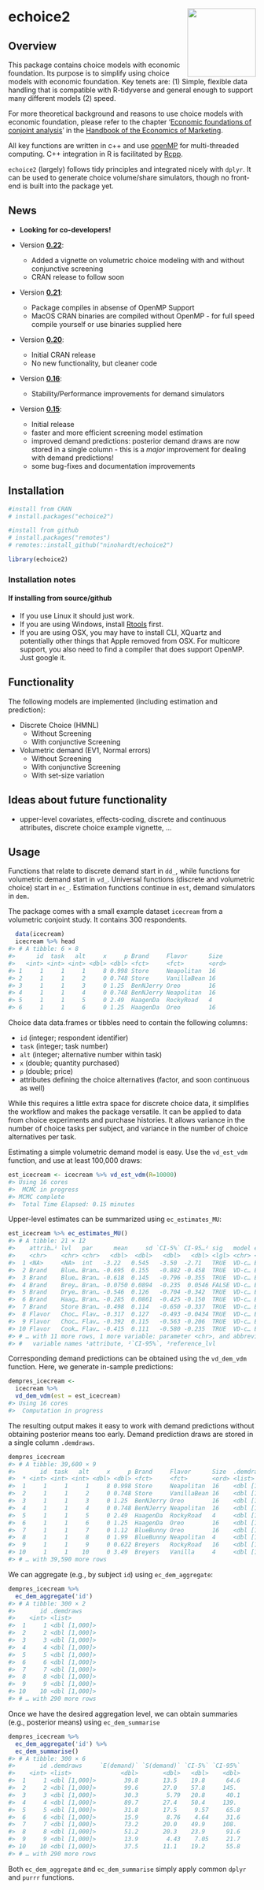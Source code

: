 
# echoice2 <a href='http://ninohardt.de/echoice2/'><img src="http://ninohardt.de/echoice2/reference/figures/echoicelogo.png" align="right" height="139"/></a>

## Overview

This package contains choice models with economic foundation. Its
purpose is to simplify using choice models with economic foundation. Key
tenets are: (1) Simple, flexible data handling that is compatible with
R-tidyverse and general enough to support many different models (2)
speed.

For more theoretical background and reasons to use choice models with
economic foundation, please refer to the chapter ‘[Economic foundations
of conjoint analysis](https://doi.org/10.1016/bs.hem.2019.04.002)’ in
the [Handbook of the Economics of
Marketing](https://www.elsevier.com/books/handbook-of-the-economics-of-marketing/dube/978-0-444-63759-8).

All key functions are written in c++ and use
[openMP](https://www.openmp.org) for multi-threaded computing. C++
integration in R is facilitated by [Rcpp](http://www.rcpp.org).

`echoice2` (largely) follows tidy principles and integrated nicely with
`dplyr`. It can be used to generate choice volume/share simulators,
though no front-end is built into the package yet.

## News

- **Looking for co-developers!**

- Version
  [**0.22**](https://github.com/ninohardt/echoice2/releases/tag/v0.2.2):

  - Added a vignette on volumetric choice modeling with and without 
    conjunctive screening
  - CRAN release to follow soon
    
- Version
  [**0.21**](https://github.com/ninohardt/echoice2/releases/tag/v0.2.1):

  - Package compiles in absense of OpenMP Support
  - MacOS CRAN binaries are compiled without OpenMP - for full speed
    compile yourself or use binaries supplied here

- Version
  [**0.20**](https://github.com/ninohardt/echoice2/releases/tag/v0.20):

  - Initial CRAN release
  - No new functionality, but cleaner code

- Version
  [**0.16**](https://github.com/ninohardt/echoice2/releases/tag/v0.16):

  - Stability/Performance improvements for demand simulators

- Version
  [**0.15**](https://github.com/ninohardt/echoice2/releases/tag/v0.15):

  - Initial release
  - faster and more efficient screening model estimation
  - improved demand predictions: posterior demand draws are now stored
    in a single column - this is a *major* improvement for dealing with
    demand predictions!
  - some bug-fixes and documentation improvements

## Installation

``` r
#install from CRAN
# install.packages("echoice2")

#install from github
# install.packages("remotes")
# remotes::install_github("ninohardt/echoice2")
```

``` r
library(echoice2)
```

### Installation notes

#### If installing from source/github

- If you use Linux it should just work.
- If you are using Windows, install
  [Rtools](https://cran.r-project.org/bin/windows/Rtools/) first.
- If you are using OSX, you may have to install CLI, XQuartz and
  potentially other things that Apple removed from OSX. For multicore
  support, you also need to find a compiler that does support OpenMP.
  Just google it.

## Functionality

The following models are implemented (including estimation and
prediction):

- Discrete Choice (HMNL)
  - Without Screening
  - With conjunctive Screening
- Volumetric demand (EV1, Normal errors)
  - Without Screening
  - With conjunctive Screening
  - With set-size variation

## Ideas about future functionality

- upper-level covariates, effects-coding, discrete and continuous
  attributes, discrete choice example vignette, …

## Usage

Functions that relate to discrete demand start in `dd_`, while functions
for volumetric demand start in `vd_`. Universal functions (discrete and
volumetric choice) start in `ec_`. Estimation functions continue in
`est`, demand simulators in `dem.`

The package comes with a small example dataset `icecream` from a
volumetric conjoint study. It contains 300 respondents.

``` r
  data(icecream)
  icecream %>% head
#> # A tibble: 6 × 8
#>      id  task   alt     x     p Brand     Flavor      Size 
#>   <int> <int> <int> <dbl> <dbl> <fct>     <fct>       <ord>
#> 1     1     1     1     8 0.998 Store     Neapolitan  16   
#> 2     1     1     2     0 0.748 Store     VanillaBean 16   
#> 3     1     1     3     0 1.25  BenNJerry Oreo        16   
#> 4     1     1     4     0 0.748 BenNJerry Neapolitan  16   
#> 5     1     1     5     0 2.49  HaagenDa  RockyRoad   4    
#> 6     1     1     6     0 1.25  HaagenDa  Oreo        16
```

Choice data data.frames or tibbles need to contain the following
columns:

- `id` (integer; respondent identifier)
- `task` (integer; task number)
- `alt` (integer; alternative number within task)
- `x` (double; quantity purchased)
- `p` (double; price)
- attributes defining the choice alternatives (factor, and soon
  continuous as well)

While this requires a little extra space for discrete choice data, it
simplifies the workflow and makes the package versatile. It can be
applied to data from choice experiments and purchase histories. It
allows variance in the number of choice tasks per subject, and variance
in the number of choice alternatives per task.

Estimating a simple volumetric demand model is easy. Use the
`vd_est_vdm` function, and use at least 100,000 draws:

``` r
est_icecream <- icecream %>% vd_est_vdm(R=10000)
#> Using 16 cores
#>  MCMC in progress 
#> MCMC complete
#>  Total Time Elapsed: 0.15 minutes
```

Upper-level estimates can be summarized using `ec_estimates_MU`:

``` r
est_icecream %>% ec_estimates_MU()
#> # A tibble: 21 × 12
#>    attrib…¹ lvl   par      mean     sd `CI-5%` CI-95…² sig   model error refer…³
#>    <chr>    <chr> <chr>   <dbl>  <dbl>   <dbl>   <dbl> <lgl> <chr> <chr> <chr>  
#>  1 <NA>     <NA>  int   -3.22   0.545   -3.50  -2.71   TRUE  VD-c… EV1   <NA>   
#>  2 Brand    Blue… Bran… -0.695  0.155   -0.882 -0.458  TRUE  VD-c… EV1   BenNJe…
#>  3 Brand    Blue… Bran… -0.618  0.145   -0.796 -0.355  TRUE  VD-c… EV1   BenNJe…
#>  4 Brand    Brey… Bran… -0.0750 0.0894  -0.235  0.0546 FALSE VD-c… EV1   BenNJe…
#>  5 Brand    Drye… Bran… -0.546  0.126   -0.704 -0.342  TRUE  VD-c… EV1   BenNJe…
#>  6 Brand    Haag… Bran… -0.285  0.0861  -0.425 -0.150  TRUE  VD-c… EV1   BenNJe…
#>  7 Brand    Store Bran… -0.498  0.114   -0.650 -0.337  TRUE  VD-c… EV1   BenNJe…
#>  8 Flavor   Choc… Flav… -0.317  0.127   -0.493 -0.0434 TRUE  VD-c… EV1   Chocol…
#>  9 Flavor   Choc… Flav… -0.392  0.115   -0.563 -0.206  TRUE  VD-c… EV1   Chocol…
#> 10 Flavor   Cook… Flav… -0.415  0.111   -0.580 -0.235  TRUE  VD-c… EV1   Chocol…
#> # … with 11 more rows, 1 more variable: parameter <chr>, and abbreviated
#> #   variable names ¹​attribute, ²​`CI-95%`, ³​reference_lvl
```

Corresponding demand predictions can be obtained using the `vd_dem_vdm`
function. Here, we generate in-sample predictions:

``` r
dempres_icecream <-
  icecream %>%
  vd_dem_vdm(est = est_icecream)
#> Using 16 cores
#>  Computation in progress
```

The resulting output makes it easy to work with demand predictions
without obtaining posterior means too early. Demand prediction draws are
stored in a single column `.demdraws`.

``` r
dempres_icecream
#> # A tibble: 39,600 × 9
#>       id  task   alt     x     p Brand     Flavor      Size  .demdraws    
#>  * <int> <int> <int> <dbl> <dbl> <fct>     <fct>       <ord> <list>       
#>  1     1     1     1     8 0.998 Store     Neapolitan  16    <dbl [1,000]>
#>  2     1     1     2     0 0.748 Store     VanillaBean 16    <dbl [1,000]>
#>  3     1     1     3     0 1.25  BenNJerry Oreo        16    <dbl [1,000]>
#>  4     1     1     4     0 0.748 BenNJerry Neapolitan  16    <dbl [1,000]>
#>  5     1     1     5     0 2.49  HaagenDa  RockyRoad   4     <dbl [1,000]>
#>  6     1     1     6     0 1.25  HaagenDa  Oreo        16    <dbl [1,000]>
#>  7     1     1     7     0 1.12  BlueBunny Oreo        16    <dbl [1,000]>
#>  8     1     1     8     0 1.99  BlueBunny Neapolitan  4     <dbl [1,000]>
#>  9     1     1     9     0 0.622 Breyers   RockyRoad   16    <dbl [1,000]>
#> 10     1     1    10     0 3.49  Breyers   Vanilla     4     <dbl [1,000]>
#> # … with 39,590 more rows
```

We can aggregate (e.g., by subject `id`) using `ec_dem_aggregate`:

``` r
dempres_icecream %>% 
  ec_dem_aggregate('id')
#> # A tibble: 300 × 2
#>       id .demdraws    
#>    <int> <list>       
#>  1     1 <dbl [1,000]>
#>  2     2 <dbl [1,000]>
#>  3     3 <dbl [1,000]>
#>  4     4 <dbl [1,000]>
#>  5     5 <dbl [1,000]>
#>  6     6 <dbl [1,000]>
#>  7     7 <dbl [1,000]>
#>  8     8 <dbl [1,000]>
#>  9     9 <dbl [1,000]>
#> 10    10 <dbl [1,000]>
#> # … with 290 more rows
```

Once we have the desired aggregation level, we can obtain summaries
(e.g., posterior means) using `ec_dem_summarise`

``` r
dempres_icecream %>% 
  ec_dem_aggregate('id') %>%
  ec_dem_summarise()
#> # A tibble: 300 × 6
#>       id .demdraws     `E(demand)` `S(demand)` `CI-5%` `CI-95%`
#>    <int> <list>              <dbl>       <dbl>   <dbl>    <dbl>
#>  1     1 <dbl [1,000]>        39.8       13.5    19.8      64.6
#>  2     2 <dbl [1,000]>        99.6       27.0    57.8     145. 
#>  3     3 <dbl [1,000]>        30.3        5.79   20.8      40.1
#>  4     4 <dbl [1,000]>        89.7       27.4    50.4     139. 
#>  5     5 <dbl [1,000]>        31.8       17.5     9.57     65.8
#>  6     6 <dbl [1,000]>        15.9        8.76    4.64     31.6
#>  7     7 <dbl [1,000]>        73.2       20.0    49.9     108. 
#>  8     8 <dbl [1,000]>        51.2       20.3    23.9      91.6
#>  9     9 <dbl [1,000]>        13.9        4.43    7.05     21.7
#> 10    10 <dbl [1,000]>        37.5       11.1    19.2      55.8
#> # … with 290 more rows
```

Both `ec_dem_aggregate` and `ec_dem_summarise` simply apply common
`dplyr` and `purrr` functions.
